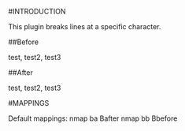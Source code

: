 
#INTRODUCTION

This plugin breaks lines at a specific character.

##Before

  test, test2, test3

##After

  test,
   test2,
   test3

#MAPPINGS

Default mappings:
  nmap <Leader>ba <Plug>Bafter
  nmap <Leader>bb <Plug>Bbefore
